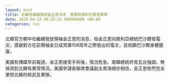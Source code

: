 ```yaml
---
layout: post
title: 北韓官媒續發放金正恩消息　美軍將領料仍掌控軍隊
date: 2020-04-23 06:25:31.000000000 +08:00
categories: rss
---
```


北韓官方朝中社繼續發放領袖金正恩的消息，指金正恩向敘利亞總統巴沙爾發電文，感謝對方在前領袖金日成冥壽108周年之際發出的電文，並祝願巴沙爾身體健康。

美國有傳媒早前報道，金正恩接受手術後，情況危急。南韓總統府青瓦台強調，無偵測到北韓有異常情況。美國參謀長聯席會議副主席海頓亦相信，金正恩依然完全掌控北韓的核武及軍隊。
